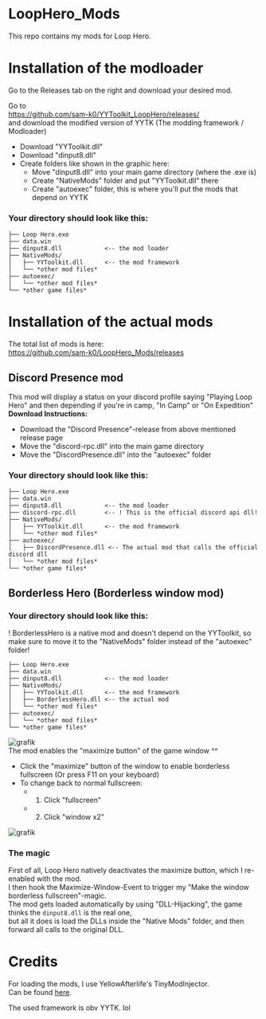 # LoopHero_Mods

This repo contains my mods for Loop Hero.

# Installation of the modloader

Go to the Releases tab on the right and download your desired mod.

Go to <br>
https://github.com/sam-k0/YYToolkit_LoopHero/releases/ <br>
and download the modified version of YYTK (The modding framework / Modloader)
- Download "YYToolkit.dll"
- Download "dinput8.dll"
- Create folders like shown in the graphic here:
  - Move "dinput8.dll" into your main game directory (where the .exe is)
  - Create "NativeMods" folder and put "YYToolkit.dll" there
  - Create "autoexec" folder, this is where you'll put the mods that depend on YYTK
  
### Your directory should look like this:
```
├── Loop Hero.exe
├── data.win
├── dinput8.dll            <-- the mod loader
├── NativeMods/
│   ├── YYToolkit.dll      <-- the mod framework
│   └── *other mod files*
├── autoexec/
│   └── *other mod files*
└── *other game files*
```
# Installation of the actual mods
The total list of mods is here:<br>
https://github.com/sam-k0/LoopHero_Mods/releases


## Discord Presence mod
This mod will display a status on your discord profile saying "Playing Loop Hero" and then depending if you're in camp, "In Camp" or "On Expedition"
<br>
**Download Instructions:**
- Download the "Discord Presence"-release from above mentioned release page
- Move the "discord-rpc.dll" into the main game directory
- Move the "DiscordPresence.dll" into the "autoexec" folder
### Your directory should look like this:<br>
```
├── Loop Hero.exe
├── data.win
├── dinput8.dll            <-- the mod loader
├── discord-rpc.dll        <-- ! This is the official discord api dll!
├── NativeMods/
│   ├── YYToolkit.dll      <-- the mod framework
│   └── *other mod files*
├── autoexec/
│   ├── DiscordPresence.dll <-- The actual mod that calls the official discord dll
│   └── *other mod files*
└── *other game files*
```


## Borderless Hero (Borderless window mod)

### Your directory should look like this:<br>
! BorderlessHero is a native mod and doesn't depend on the YYToolkit, so make sure to move it to the "NativeMods" folder instead of the "autoexec" folder!

```
├── Loop Hero.exe
├── data.win
├── dinput8.dll            <-- the mod loader
├── NativeMods/
│   ├── YYToolkit.dll      <-- the mod framework
│   ├── BorderlessHero.dll <-- the actual mod
│   └── *other mod files*
├── autoexec/
│   └── *other mod files*
└── *other game files*
```

![grafik](https://user-images.githubusercontent.com/56673835/229794941-73488396-fcb6-4894-8698-a7bfeba6b8e8.png)
<br>
The mod enables the "maximize button" of the game window ^^
- Click the "maximize" button of the window to enable borderless fullscreen (Or press F11 on your keyboard)
- To change back to normal fullscreen:
  - 1. Click "fullscreen"
  - 2. Click "window x2"

![grafik](https://user-images.githubusercontent.com/56673835/229796072-790944ee-ef0e-457e-ad41-eee2d4c77832.png)

### The magic

First of all, Loop Hero natively deactivates the maximize button, which I re-enabled with the mod.<br>
I then hook the Maximize-Window-Event to trigger my "Make the window borderless fullscreen"-magic.<br>
The mod gets loaded automatically by using "DLL-Hijacking", the game thinks the `dinput8.dll` is the real one,<br>but all it does is load the DLLs inside the "Native Mods" folder, and then forward all calls to the original DLL.<br>



# Credits

For loading the mods, I use YellowAfterlife's TinyModInjector.<br>
Can be found [here](https://github.com/YAL-Game-Tools/TinyModInjector "github.com/YAL-Game-Tools/TinyModInjector").

The used framework is obv YYTK. lol
